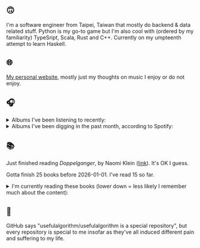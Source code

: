 ## 🙃

I'm a software engineer from Taipei, Taiwan that mostly do backend & data related stuff. Python is my go-to game but I'm also cool with (ordered by my familiarity) TypeSript, Scala, Rust and C++. Currently on my umpteenth attempt to learn Haskell.

## 🌐

[My personal website](https://usefulalgorithm.github.io/), mostly just my thoughts on music I enjoy or do not enjoy.

## 🎧

<details>
<summary>Albums I've been listening to recently:</summary>

- _Wide Awake_, by Mechatok
- _A Danger to Ourselves_, by Lucrecia Dalt
- _Friend_, by james K

</details>

<details>
<summary>Albums I've been digging in the past month, according to Spotify:</summary>

- _Sortilège_, by Preservation, Gabe 'Nandez
- _Aysan_, by Kourosh Kanani
- _wishful thinking_, by Duval Timothy
- _Black Noise_, by Quinton Barnes
- _Friend_, by james K
- _Cleaning Out The Empty Administration Building_, by R.J.F.
- _Today, I Wrote Nothing_, by billy woods
- _Easy Lover_, by Martin Miller
- _Instant Holograms On Metal Film_, by Stereolab
- _HUMAN ERROR CLUB_, by HUMAN ERROR CLUB
- _CRUX_, by Al Wootton
- _Crack the Skye_, by Mastodon
- _private music_, by Deftones
- _God Does Like Ugly (Preluxe Edition)_, by JID
- _The Maiden_, by The Sound Of Animals Fighting

</details>

## 📚

Just finished reading _Doppelganger_, by Naomi Klein ([link](https://hardcover.app/books/doppelganger-9)). It's OK I guess.

Gotta finish 25 books before 2026-01-01. I've read 15 so far.

<details>
<summary>I'm currently reading these books (lower down = less likely I remember much about the content):</summary>

- _Bad Infinity: Selected Writings_, by Aria Dean ([link](https://hardcover.app/books/bad-infinity))
- _The Absence of Myth: Writings on Surrealism_, by Georges Bataille, Michael   Richardson ([link](https://hardcover.app/books/the-absence-of-myth-writings-on-surrealism))
- _Genesis and Trace: Derrida Reading Husserl and Heidegger_, by Paola Marrati, Simon Sparks ([link](https://hardcover.app/books/genesis-and-trace))
- _Philosophical Chemistry: Genealogy of a Scientific Field_, by Manuel DeLanda ([link](https://hardcover.app/books/philosophical-chemistry))
- _Political Categories: Thinking Beyond Concepts_, by Michael Marder ([link](https://hardcover.app/books/political-categories))
- _Regeneration_, by Pat Barker ([link](https://hardcover.app/books/regeneration-1991))
- _K-punk_, by Mark Fisher ([link](https://hardcover.app/books/k-punk-2018))
- _A Biography of Ordinary Man: On Authorities and Minorities_, by François Laruelle, Jessie Hock, and friends ([link](https://hardcover.app/books/a-biography-of-ordinary-man))
- _A Short History of Decay_, by Emil M. Cioran, Richard Howard ([link](https://hardcover.app/books/a-short-history-of-decay))
- _Anti-Oedipus_, by Gilles Deleuze, Félix Guattari ([link](https://hardcover.app/books/anti-oedipus))
- _A Thousand Plateaus_, by Gilles Deleuze, Félix Guattari ([link](https://hardcover.app/books/a-thousand-plateaus))

</details>

## 💬

GitHub says "usefulalgorithm/usefulalgorithm is a special repository", but every repository is special to me insofar as they've all induced different pain and suffering to my life.
